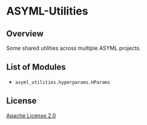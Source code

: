 # ASYML-Utilities

## Overview
Some shared utilities across multiple ASYML projects.

## List of Modules
* `asyml_utilities.hyperparams.HParams`

## License
[Apache License 2.0](./LICENSE)
